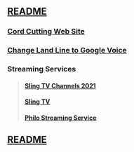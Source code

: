 ## [README](https://github.com/sethfuller/tips/blob/main/README.md)

### [Cord Cutting Web Site](https://cordcuttingreport.com/cord-cutting-guide/)

### [Change Land Line to Google Voice](https://cordcuttingreport.com/port-phone-number-google-voice/)

### Streaming Services

> #### [Sling TV Channels 2021](https://www.cordcuttersnews.com/sling-tv-channels-list/)
> #### [Sling TV](https://www.sling.com/)
> #### [Philo Streaming Service](https://www.philo.com/login/subscribe?redirect_uri=https%3A%2F%2Fwww.philo.com%2Fplayer)


## [README](https://github.com/sethfuller/tips/blob/main/README.md)
